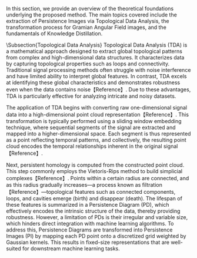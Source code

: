 In this section, we provide an overview of the theoretical foundations underlying the proposed method. The main topics covered include the extraction of Persistence Images via Topological Data Analysis, the transformation process for Gramian Angular Field images, and the fundamentals of Knowledge Distillation.

\Subsection{Topological Data Analysis}
Topological Data Analysis (TDA) is a mathematical approach designed to extract global topological patterns from complex and high-dimensional data structures. It characterizes data by capturing topological properties such as loops and connectivity. Traditional signal processing methods often struggle with noise interference and have limited ability to interpret global features. In contrast, TDA excels at identifying these global characteristics and demonstrates robustness even when the data contains noise【Reference】. Due to these advantages, TDA is particularly effective for analyzing intricate and noisy datasets.

The application of TDA begins with converting raw one-dimensional signal data into a high-dimensional point cloud representation【Reference】. This transformation is typically performed using a sliding window embedding technique, where sequential segments of the signal are extracted and mapped into a higher-dimensional space. Each segment is thus represented as a point reflecting temporal patterns, and collectively, the resulting point cloud encodes the temporal relationships inherent in the original signal【Reference】.

Next, persistent homology is computed from the constructed point cloud. This step commonly employs the Vietoris-Rips method to build simplicial complexes【Reference】. Points within a certain radius are connected, and as this radius gradually increases—a process known as filtration【Reference】—topological features such as connected components, loops, and cavities emerge (birth) and disappear (death). The lifespan of these features is summarized in a Persistence Diagram (PD), which effectively encodes the intrinsic structure of the data, thereby providing robustness. However, a limitation of PDs is their irregular and variable size, which hinders direct integration with machine learning algorithms. To address this, Persistence Diagrams are transformed into Persistence Images (PI) by mapping each PD point onto a discretized grid weighted by Gaussian kernels. This results in fixed-size representations that are well-suited for downstream machine learning tasks.